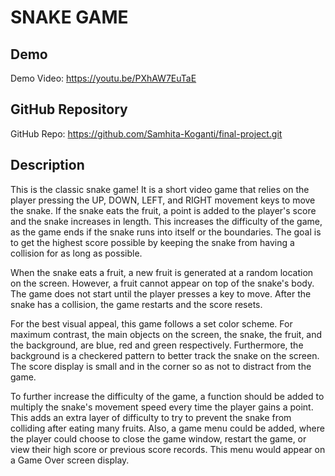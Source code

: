 # SNAKE GAME

## Demo
Demo Video: <https://youtu.be/PXhAW7EuTaE>

## GitHub Repository
GitHub Repo: <https://github.com/Samhita-Koganti/final-project.git>

## Description

This is the classic snake game!  It is a short video game that relies on the player pressing the UP, DOWN, LEFT, and RIGHT movement keys to move the snake.  If the snake eats the fruit, a point is added to the player's score and the snake increases in length.  This increases the difficulty of the game, as the game ends if the snake runs into itself or the boundaries.  The goal is to get the highest score possible by keeping the snake from having a collision for as long as possible.

When the snake eats a fruit, a new fruit is generated at a random location on the screen.  However, a fruit cannot appear on top of the snake's body.  The game does not start until the player presses a key to move.  After the snake has a collision, the game restarts and the score resets.

For the best visual appeal, this game follows a set color scheme.  For maximum contrast, the main objects on the screen, the snake, the fruit, and the background, are blue, red and green respectively.  Furthermore, the background is a checkered pattern to better track the snake on the screen.  The score display is small and in the corner so as not to distract from the game.

To further increase the difficulty of the game, a function should be added to multiply the snake's movement speed every time the player gains a point.  This adds an extra layer of difficulty to try to prevent the snake from colliding after eating many fruits.  Also, a game menu could be added, where the player could choose to close the game window, restart the game, or view their high score or previous score records.  This menu would appear on a Game Over screen display.
